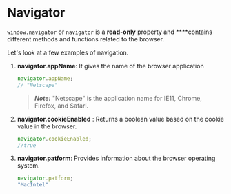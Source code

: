 # Navigator

`window.navigator`  or `navigator`   is a **read-only** property and ****contains different methods and functions related to the browser. 

Let's look at a  few examples of navigation.

1. **navigator.appName**: It gives the name of the browser application

   ```javascript
   navigator.appName; 
   // "Netscape"
   ```

   > _**Note:**_ "Netscape" is the application name for IE11, Chrome, Firefox, and Safari.

2. **navigator.cookieEnabled** : Returns a boolean value based on the cookie value in the browser.

   ```javascript
   navigator.cookieEnabled;
   //true
   ```

3. **navigator.patform**: Provides information about the browser operating system.

   ```javascript
   navigator.patform;
   "MacIntel"
   ```





